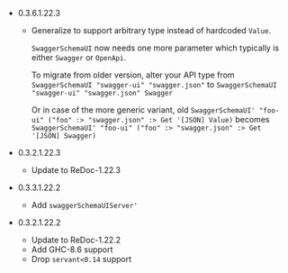 - 0.3.6.1.22.3
    - Generalize to support arbitrary type instead of hardcoded `Value`.

      `SwaggerSchemaUI` now needs one more parameter which typically is
      either `Swagger` or `OpenApi`.

      To migrate from older version, alter your API type from
      `SwaggerSchemaUI "swagger-ui" "swagger.json"`
      to
      `SwaggerSchemaUI "swagger-ui" "swagger.json" Swagger`

      Or in case of the more generic variant, old
      `SwaggerSchemaUI' "foo-ui" ("foo" :> "swagger.json" :> Get '[JSON] Value)`
      becomes
      `SwaggerSchemaUI' "foo-ui" ("foo" :> "swagger.json" :> Get '[JSON] Swagger)`

- 0.3.2.1.22.3
    - Update to ReDoc-1.22.3

- 0.3.3.1.22.2
    - Add `swaggerSchemaUIServer'`

- 0.3.2.1.22.2
    - Update to ReDoc-1.22.2
    - Add GHC-8.6 support
    - Drop `servant<0.14` support

